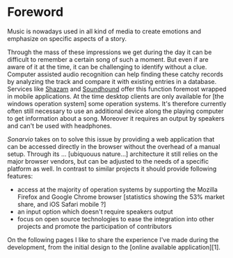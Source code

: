 # Foreword


Music is nowadays used in all kind of media to create emotions
and emphasize on specific aspects of a story.

Through the mass of these impressions we get during the day it can be difficult
to remember a certain song of such a moment. But even if are aware of it at the time,
it can be challenging to identify without a clue. Computer assisted audio recognition can
help finding these catchy records by analyzing the track and compare it with existing entries
in a database. Services like [Shazam](http://shazam.com) and [Soundhound](http://soundhound.com)
offer this function foremost wrapped in mobile applications. At the time desktop clients are only
available for [the windows operation system] some operation systems. It's therefore currently often still necessary to use an additional device along the playing computer to get information about a song. Moreover it requires an output by speakers and can't be used with headphones.

_Sonarvio_ takes on to solve this issue by providing a web application that can
be accessed directly in the browser without the overhead of a manual setup. Through its ... [ubiquouus nature...]
architecture it still relies on the major browser vendors, but can be adjusted to the needs of a specific platform as well. In contrast to similar projects it should provide following features:
- access at the majority of operation systems by supporting the Mozilla Firefox and Google Chrome browser [statistics showing the 53% market share,  and iOS Safari mobile ?]
- an input option which doesn't require speakers output
- focus on open source technologies to ease the integration into other projects and promote the participation of contributors

On the following pages I like to share the experience I've made during the development,
from the initial design to the [online available application][1].